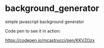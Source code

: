 # background_generator
simple javascript background generator

Code pen to see it in action:

https://codepen.io/mcastrucci/pen/KKVZOzx
